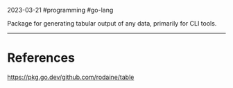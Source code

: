 2023-03-21
#programming #go-lang 

Package for generating tabular output of any data, primarily for CLI tools.



---
# References

https://pkg.go.dev/github.com/rodaine/table
